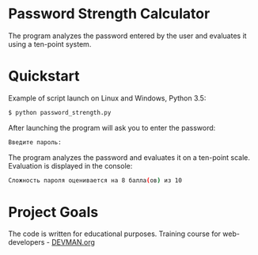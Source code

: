 # Password Strength Calculator

The program analyzes the password entered by the user and evaluates it using a ten-point system.
# Quickstart

Example of script launch on Linux and Windows, Python 3.5:

```bash
$ python password_strength.py
```

After launching the program will ask you to enter the password:

```bash
Введите пароль:
```

The program analyzes the password and evaluates it on a ten-point scale. Evaluation is displayed in the console:

```bash
Сложность пароля оценивается на 8 балла(ов) из 10
```
# Project Goals

The code is written for educational purposes. Training course for web-developers - [DEVMAN.org](https://devman.org)
